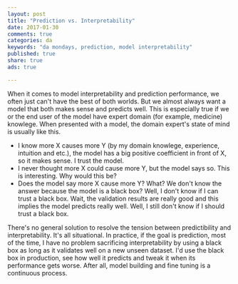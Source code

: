 ```yaml
---
layout: post
title: "Prediction vs. Interpretability"
date: 2017-01-30
comments: true
categories: da
keywords: "da mondays, prediction, model interpretability"
published: true
share: true
ads: true

---
```


When it comes to model interpretability and prediction performance, we often just can't have the best of both worlds. But we almost always want a model that both makes sense and predicts well. This is especially true if we or the end user of the model have expert domain (for example, medicine) knowlege. When presented with a model, the domain expert's state of mind is usually like this. 

* I know more X causes more Y (by my domain knowlege, experience, intuition and etc.), the model has a big positive coefficient in front of X, so it makes sense. I trust the model. 
* I never thought more X could cause more Y, but the model says so. This is interesting. Why would this be? 
* Does the model say more X cause more Y? What? We don't know the answer because the model is a black box? Well, I don't know if I can trust a black box. Wait, the validation results are really good and this implies the model predicts really well. Well, I still don't know if I should trust a black box.

There's no general solution to resolve the tension between predictibility and interpretability. It's all situational. In practice, if the goal is prediction, most of the time, I have no problem sacrificing interpretability by using a black box as long as it validates well on a new unseen dataset. I'd use the black box in production, see how well it predicts and tweak it when its performance gets worse. After all, model building and fine tuning is a continuous process. 


